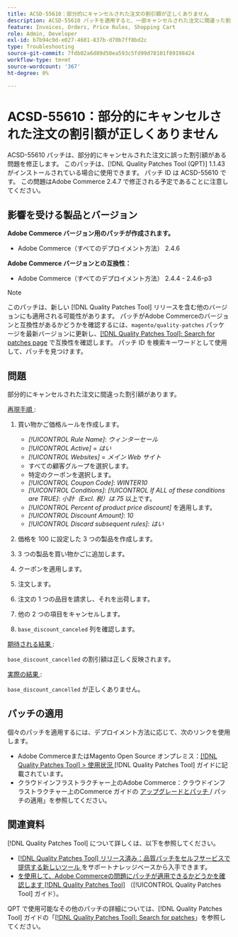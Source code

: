 ```yaml
---
title: ACSD-55610：部分的にキャンセルされた注文の割引額が正しくありません
description: ACSD-55610 パッチを適用すると、一部キャンセルされた注文に間違った割引額が含まれるAdobe Commerceの問題を修正できます。
feature: Invoices, Orders, Price Rules, Shopping Cart
role: Admin, Developer
exl-id: b7b94c9d-e027-4601-837b-d70b7ff8bd2c
type: Troubleshooting
source-git-commit: 7fdb02a6d89d50ea593c5fd99d78101f89198424
workflow-type: tm+mt
source-wordcount: '367'
ht-degree: 0%

---
```


# ACSD-55610：部分的にキャンセルされた注文の割引額が正しくありません

ACSD-55610 パッチは、部分的にキャンセルされた注文に誤った割引額がある問題を修正します。 このパッチは、[!DNL Quality Patches Tool (QPT)] 1.1.43 がインストールされている場合に使用できます。 パッチ ID は ACSD-55610 です。 この問題はAdobe Commerce 2.4.7 で修正される予定であることに注意してください。

## 影響を受ける製品とバージョン

**Adobe Commerce バージョン用のパッチが作成されます。**

* Adobe Commerce（すべてのデプロイメント方法） 2.4.6

**Adobe Commerce バージョンとの互換性：**

* Adobe Commerce（すべてのデプロイメント方法） 2.4.4 - 2.4.6-p3

>[!NOTE]
>
>このパッチは、新しい [!DNL Quality Patches Tool] リリースを含む他のバージョンにも適用される可能性があります。 パッチがAdobe Commerceのバージョンと互換性があるかどうかを確認するには、`magento/quality-patches` パッケージを最新バージョンに更新し、[[!DNL Quality Patches Tool]: Search for patches page](https://experienceleague.adobe.com/tools/commerce-quality-patches/index.html) で互換性を確認します。 パッチ ID を検索キーワードとして使用して、パッチを見つけます。

## 問題

部分的にキャンセルされた注文に間違った割引額があります。

<u> 再現手順 </u>:

1. 買い物かご価格ルールを作成します。

   * *[!UICONTROL Rule Name]*: *ウィンターセール*
   * *[!UICONTROL Active]* = *はい*
   * *[!UICONTROL Websites]* = *メイン Web サイト*
   * すべての顧客グループを選択します。
   * 特定のクーポンを選択します。
   * *[!UICONTROL Coupon Code]*: *WINTER10*
   * *[!UICONTROL Conditions]*: *[!UICONTROL If ALL of these conditions are TRUE]*: *小計（Excl. 税）は 75* 以上です。
   * *[!UICONTROL Percent of product price discount]* を適用します。
   * *[!UICONTROL Discount Amount]*: *10*
   * *[!UICONTROL Discard subsequent rules]*: *はい*

1. 価格を 100 に設定した 3 つの製品を作成します。
1. 3 つの製品を買い物かごに追加します。
1. クーポンを適用します。
1. 注文します。
1. 注文の 1 つの品目を請求し、それを出荷します。
1. 他の 2 つの項目をキャンセルします。
1. `base_discount_canceled` 列を確認します。

<u> 期待される結果 </u>:

`base_discount_cancelled` の割引額は正しく反映されます。

<u> 実際の結果 </u>:

`base_discount_cancelled` が正しくありません。

## パッチの適用

個々のパッチを適用するには、デプロイメント方法に応じて、次のリンクを使用します。

* Adobe CommerceまたはMagento Open Source オンプレミス：[[!DNL Quality Patches Tool] > 使用状況 ](/help/tools/quality-patches-tool/usage.md)[!DNL Quality Patches Tool] ガイドに記載されています。
* クラウドインフラストラクチャー上のAdobe Commerce：クラウドインフラストラクチャー上のCommerce ガイドの [ アップグレードとパッチ ](https://experienceleague.adobe.com/docs/commerce-cloud-service/user-guide/develop/upgrade/apply-patches.html)/ パッチの適用」を参照してください。

## 関連資料

[!DNL Quality Patches Tool] について詳しくは、以下を参照してください。

* [[!DNL Quality Patches Tool]  リリース済み：品質パッチをセルフサービスで提供する新しいツール ](https://experienceleague.adobe.com/en/docs/commerce-operations/tools/quality-patches-tool/quality-patches-tool-to-self-serve-quality-patches) をサポートナレッジベースから入手できます。
* [ を使用して、Adobe Commerceの問題にパッチが適用できるかどうかを確認します  [!DNL Quality Patches Tool]](/help/tools/quality-patches-tool/patches-available-in-qpt/check-patch-for-magento-issue-with-magento-quality-patches.md) （[!UICONTROL Quality Patches Tool] ガイド）。


QPT で使用可能なその他のパッチの詳細については、[!DNL Quality Patches Tool] ガイドの「[[!DNL Quality Patches Tool]: Search for patches](https://experienceleague.adobe.com/tools/commerce-quality-patches/index.html)」を参照してください。
